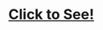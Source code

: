 # [Click to See!](https://calvinjamesheath.github.io/Simple-Full-Responsive-Navbar-with-animated-set-up-/)
